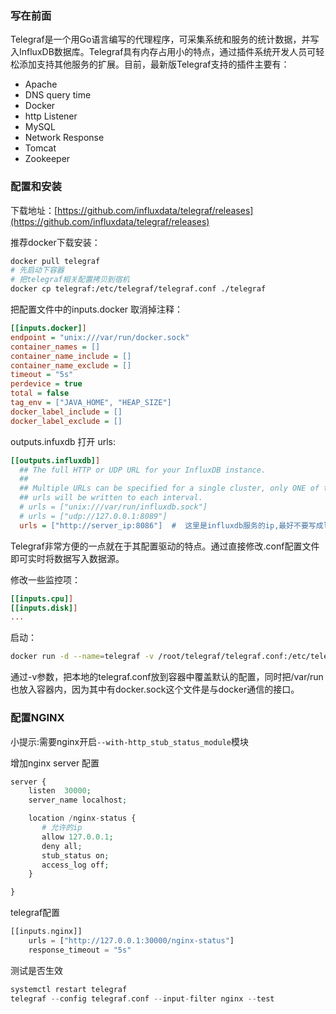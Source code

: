 ### 写在前面

Telegraf是一个用Go语言编写的代理程序，可采集系统和服务的统计数据，并写入InfluxDB数据库。Telegraf具有内存占用小的特点，通过插件系统开发人员可轻松添加支持其他服务的扩展。目前，最新版Telegraf支持的插件主要有：

* Apache
* DNS query time
* Docker
* http Listener
* MySQL
* Network Response
* Tomcat
* Zookeeper

### 配置和安装

下载地址：[https://github.com/influxdata/telegraf/releases](https://github.com/influxdata/telegraf/releases)

推荐docker下载安装：

```bash
docker pull telegraf
# 先启动下容器
# 把telegraf相关配置拷贝到宿机
docker cp telegraf:/etc/telegraf/telegraf.conf ./telegraf
```

把配置文件中的inputs.docker 取消掉注释：

```ini
[[inputs.docker]]
endpoint = "unix:///var/run/docker.sock"
container_names = []
container_name_include = []
container_name_exclude = []
timeout = "5s"
perdevice = true
total = false
tag_env = ["JAVA_HOME", "HEAP_SIZE"]
docker_label_include = []
docker_label_exclude = []
```

outputs.infuxdb 打开 urls:

```ini
[[outputs.influxdb]]
  ## The full HTTP or UDP URL for your InfluxDB instance.
  ##
  ## Multiple URLs can be specified for a single cluster, only ONE of the
  ## urls will be written to each interval.
  # urls = ["unix:///var/run/influxdb.sock"]
  # urls = ["udp://127.0.0.1:8089"]
  urls = ["http://server_ip:8086"]  #  这里是influxdb服务的ip,最好不要写成localhost
```

Telegraf非常方便的一点就在于其配置驱动的特点。通过直接修改.conf配置文件即可实时将数据写入数据源。

修改一些监控项：

```ini
[[inputs.cpu]]
[[inputs.disk]]
...
```

启动：

```bash
docker run -d --name=telegraf -v /root/telegraf/telegraf.conf:/etc/telegraf/telegraf.conf -v /var/run:/var/run telegraf
```

通过-v参数，把本地的telegraf.conf放到容器中覆盖默认的配置，同时把/var/run也放入容器内，因为其中有docker.sock这个文件是与docker通信的接口。

### 配置NGINX

小提示:需要nginx开启`--with-http_stub_status_module`模块

增加nginx server 配置

```php
server {
    listen  30000;
    server_name localhost;

    location /nginx-status {
       # 允许的ip
       allow 127.0.0.1;
       deny all;
       stub_status on;
       access_log off;
    }

}
```

telegraf配置

```php
[[inputs.nginx]]
    urls = ["http://127.0.0.1:30000/nginx-status"]
    response_timeout = "5s"
```

测试是否生效

```php
systemctl restart telegraf
telegraf --config telegraf.conf --input-filter nginx --test
```
